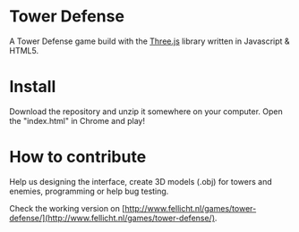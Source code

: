 Tower Defense
=============

A Tower Defense game build with the [Three.js](https://github.com/mrdoob/three.js) library written in Javascript & HTML5.


Install
=============

Download the repository and unzip it somewhere on your computer. Open the "index.html" in
Chrome and play!


How to contribute
=============

Help us designing the interface, create 3D models (.obj) for towers and enemies, programming
or help bug testing.

Check the working version on [http://www.fellicht.nl/games/tower-defense/](http://www.fellicht.nl/games/tower-defense/).